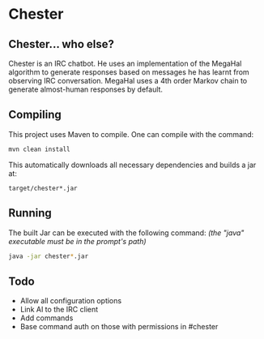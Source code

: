 Chester
=======

Chester... who else?
--------------------

Chester is an IRC chatbot.
He uses an implementation of the MegaHal algorithm to generate responses based on messages he has learnt from observing IRC conversation. 
MegaHal uses a 4th order Markov chain to generate almost-human responses by default.

Compiling
---------

This project uses Maven to compile. One can compile with the command:

```bash
mvn clean install
```

This automatically downloads all necessary dependencies and builds a jar at:

```
target/chester*.jar
```

Running
-------

The built Jar can be executed with the following command: *(the "java" executable must be in the prompt's path)*

```bash
java -jar chester*.jar
```

Todo
----

- Allow all configuration options
- Link AI to the IRC client
- Add commands
- Base command auth on those with permissions in #chester
